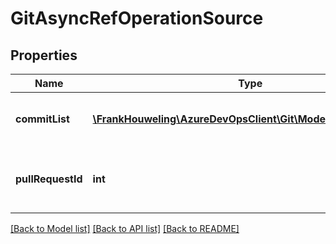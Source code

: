 # GitAsyncRefOperationSource

## Properties
Name | Type | Description | Notes
------------ | ------------- | ------------- | -------------
**commitList** | [**\FrankHouweling\AzureDevOpsClient\Git\Model\GitCommitRef[]**](GitCommitRef.md) | A list of commits to cherry pick or revert | [optional] 
**pullRequestId** | **int** | Id of the pull request to cherry pick or revert | [optional] 

[[Back to Model list]](../README.md#documentation-for-models) [[Back to API list]](../README.md#documentation-for-api-endpoints) [[Back to README]](../README.md)



